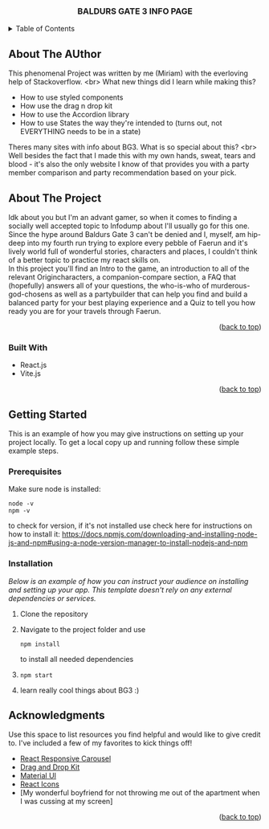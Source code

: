 <a name="readme-top"></a>

  <h3 align="center">BALDURS GATE 3 INFO PAGE</h3>

<!-- TABLE OF CONTENTS -->
<details>
  <summary>Table of Contents</summary>
  <ol>
    <li>
      <a href="#about-the-project">About The Project</a>
      <ul>
        <li><a href="#built-with">Built With</a></li>
      </ul>
    </li>
    <li>
      <a href="#getting-started">Getting Started</a>
      <ul>
        <li><a href="#prerequisites">Prerequisites</a></li>
        <li><a href="#installation">Installation</a></li>
      </ul>
    </li>
    <li><a href="#acknowledgments">Acknowledgments</a></li>
  </ol>
</details>

<!-- ABOUT THE AUTHOR -->

## About The AUthor

This phenomenal Project was written by me (Miriam) with the everloving help of Stackoverflow. <br\>
What new things did I learn while making this?

- How to use styled components
- How use the drag n drop kit
- How to use the Accordion library
- How to use States the way they're intended to (turns out, not EVERYTHING needs to be in a state)

Theres many sites with info about BG3. What is so special about this? <br\>
Well besides the fact that I made this with my own hands, sweat, tears and blood - it's also the only website I know of that provides you with a party member comparison and party recommendation based on your pick.

<!-- ABOUT THE PROJECT -->

## About The Project

Idk about you but I'm an advant gamer, so when it comes to finding a socially well accepted topic to Infodump about I'll usually go for this one.
Since the hype around Baldurs Gate 3 can't be denied and I, myself, am hip-deep into my fourth run trying to explore every pebble of Faerun and it's lively world
full of wonderful stories, characters and places, I couldn't think of a better topic to practice my react skills on. <br/>
In this project you'll find an Intro to the game, an introduction to all of the relevant Origincharacters, a companion-compare section, a FAQ that (hopefully)
answers all of your questions, the who-is-who of murderous-god-chosens as well as a partybuilder that can help you find and build a balanced party for your best
playing experience and a Quiz to tell you how ready you are for your travels through Faerun.

<p align="right">(<a href="#readme-top">back to top</a>)</p>

### Built With

- React.js
- Vite.js

<p align="right">(<a href="#readme-top">back to top</a>)</p>

<!-- GETTING STARTED -->

## Getting Started

This is an example of how you may give instructions on setting up your project locally.
To get a local copy up and running follow these simple example steps.

### Prerequisites

Make sure node is installed:

```
node -v
npm -v
```

to check for version, if it's not installed use check here for instructions on how to install it:
https://docs.npmjs.com/downloading-and-installing-node-js-and-npm#using-a-node-version-manager-to-install-nodejs-and-npm

### Installation

_Below is an example of how you can instruct your audience on installing and setting up your app. This template doesn't rely on any external dependencies or services._

1. Clone the repository
2. Navigate to the project folder and use

   ```
   npm install
   ```

   to install all needed dependencies

3. ```
   npm start
   ```

4. learn really cool things about BG3 :)
<!-- ACKNOWLEDGMENTS -->

## Acknowledgments

Use this space to list resources you find helpful and would like to give credit to. I've included a few of my favorites to kick things off!

- [React Responsive Carousel](https://www.npmjs.com/package/react-responsive-carousel)
- [Drag and Drop Kit](https://dndkit.com/)
- [Material UI](https://mui.com/)
- [React Icons](https://react-icons.github.io/react-icons/search)
- [My wonderful boyfriend for not throwing me out of the apartment when I was cussing at my screen]

<p align="right">(<a href="#readme-top">back to top</a>)</p>
